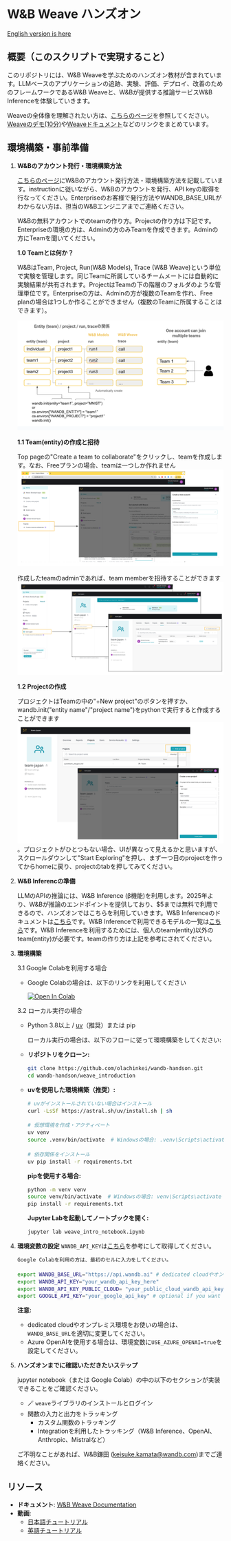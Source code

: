 # W&B Weave ハンズオン

[English version is here](README_EN.md)

## 概要（このスクリプトで実現すること）
このリポジトリには、W&B Weaveを学ぶためのハンズオン教材が含まれています。LLMベースのアプリケーションの追跡、実験、評価、デプロイ、改善のためのフレームワークであるW&B Weaveと、W&Bが提供する推論サービスW&B Inferenceを体験していきます。

Weaveの全体像を理解されたい方は、[こちらのページ](https://wandbai.notion.site/W-B-Models-Weave-22dad8882177429ba1e9f0f05e7ceac3?source=copy_link)を参照してください。[Weaveのデモ(10分)](https://www.youtube.com/watch?v=Ua0Wx9fqhDo&t=144s)や[Weaveドキュメント](https://wandb.me/weave)などのリンクをまとめています。


## 環境構築・事前準備

1. **W&Bのアカウント発行・環境構築方法**
   
   [こちらのページ](https://wandbai.notion.site/W-B-Models-Weave-22dad8882177429ba1e9f0f05e7ceac3?source=copy_link)にW&Bのアカウント発行方法・環境構築方法を記載しています。instructionに従いながら、W&Bのアカウントを発行、API keyの取得を行なってください。Enterpriseのお客様で発行方法やWANDB_BASE_URLがわからない方は、担当のW&Bエンジニアまでご連絡ください。

   W&Bの無料アカウントでのteamの作り方。Projectの作り方は下記です。Enterpriseの環境の方は、Adminの方のみTeamを作成できます。Adminの方にTeamを聞いてください。

   **1.0 Teamとは何か？**

   W&BはTeam, Project, Run(W&B Models), Trace (W&B Weave)という単位で実験を管理します。同じTeamに所属しているチームメートには自動的に実験結果が共有されます。ProjectはTeamの下の階層のフォルダのような管理単位です。Enterpriseの方は、Adminの方が複数のTeamを作れ、Free planの場合は1つしか作ることができません（複数のTeamに所属することはできます）。

   ![teamとは](img/whatisteam.png)



   **1.1 Team(entity)の作成と招待** 

   Top pageの"Create a team to collaborate"をクリックし、teamを作成します。なお、Freeプランの場合、teamは一つしか作れません
   ![team作成](img/howtocreateteam.png)

   作成したteamのadminであれば、team memberを招待することができます
   ![team invite](img/howtoinviteteammember.png)

   **1.2 Projectの作成**

   プロジェクトはTeamの中の"+New project"のボタンを押すか、wandb.init("entity name"/"project name")をpythonで実行すると作成することができます
   ![project作成](img/howtocreateproject.png)。プロジェクトがひとつもない場合、UIが異なって見えるかと思いますが、スクロールダウンして"Start Exploring"を押し、まず一つ目のprojectを作ってからhomeに戻り、projectのtabを押してみてください。

2. **W&B Inferencの準備**

   LLMのAPIの推論には、W&B Inference (β機能)を利用します。2025年より、W&Bが推論のエンドポイントを提供しており、$5までは無料で利用できるので、ハンズオンではこちらを利用していきます。W&B Inferenceのドキュメントは[こちら](https://docs.wandb.ai/guides/inference/)です。W&B Inferenceで利用できるモデルの一覧は[こちら](https://wandb.ai/inference)です。W&B Inferenceを利用するためには、個人のteam(entity)以外のteam(entity)が必要です。teamの作り方は上記を参考にされてください。

3. **環境構築**

   3.1 Google Colabを利用する場合
      - Google Colabの場合は、以下のリンクを利用してください

         <a href="https://colab.research.google.com/drive/1bdymP7p7d4z7izsS-PhMUxXcD38p9Hqr" target="_blank">
         <img src="https://colab.research.google.com/assets/colab-badge.svg" alt="Open In Colab"/>
         </a>

   3.2 ローカル実行の場合
   - Python 3.8以上 / [uv](https://github.com/astral-sh/uv)（推奨）または pip

      ローカル実行の場合は、以下のフローに従って環境構築をしてください:
   - **リポジトリをクローン:**
      ```bash
      git clone https://github.com/olachinkei/wandb-handson.git
      cd wandb-handson/weave_introduction
      ```

   - **uvを使用した環境構築（推奨）:**
      ```bash
      # uvがインストールされていない場合はインストール
      curl -LsSf https://astral.sh/uv/install.sh | sh

      # 仮想環境を作成・アクティベート
      uv venv
      source .venv/bin/activate  # Windowsの場合: .venv\Scripts\activate

      # 依存関係をインストール
      uv pip install -r requirements.txt
      ```

      **pipを使用する場合:**
      ```bash
      python -m venv venv
      source venv/bin/activate  # Windowsの場合: venv\Scripts\activate
      pip install -r requirements.txt
      ```
      
      **Jupyter Labを起動してノートブックを開く:**
      ```bash
      jupyter lab weave_intro_notebook.ipynb
      ```

4. **環境変数の設定**
   `WANDB_API_KEY`は[こちら](https://docs.wandb.ai/support/find_api_key/)を参考にして取得してください。
   ```bash
   Google Colabを利用の方は、最初のセルに入力をしてください。

   export WANDB_BASE_URL="https://api.wandb.ai" # dedicated cloudやオンプレミスを利用の方のみ
   export WANDB_API_KEY="your_wandb_api_key_here" 
   export WANDB_API_KEY_PUBLIC_CLOUD= "your_public_cloud_wandb_api_key_here"  # Public cloudユーザーはWANDB_API_KEYと同じ値を使用
   export GOOGLE_API_KEY="your_google_api_key" # optional if you want to try video
   ```
   **注意:** 
   - dedicated cloudやオンプレミス環境をお使いの場合は、`WANDB_BASE_URL`を適切に変更してください。
   - Azure OpenAIを使用する場合は、環境変数に`USE_AZURE_OPENAI=true`を設定してください。

5. **ハンズオンまでに確認いただきたいステップ**

   jupyter notebook（または Google Colab）の中の以下のセクションが実装できることをご確認ください。
   - 🪄 `weave`ライブラリのインストールとログイン
   - 関数の入力と出力をトラッキング
      - カスタム関数のトラッキング
      - Integrationを利用したトラッキング（W&B Inference、OpenAI、Anthropic、Mistralなど）

   ご不明なことがあれば、W&B鎌田 (keisuke.kamata@wandb.com)までご連絡ください。

## リソース

- **ドキュメント**: [W&B Weave Documentation](https://weave-docs.wandb.ai/)
- **動画**:
  - [日本語チュートリアル](https://www.youtube.com/watch?v=Ua0Wx9fqhDo&t=295s)
  - [英語チュートリアル](https://www.youtube.com/watch?v=sJNjw6U2Tvg&t=522s) 